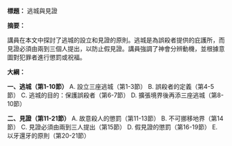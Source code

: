 **標題：** 逃城與見證

**摘要：**

講員在本文中探討了逃城的設立和見證的原則。逃城是為誤殺者提供的庇護所，而見證必須由兩到三個人提出，以防止假見證。講員強調了神會分辨動機，並根據意圖對犯罪者進行懲罰或祝福。

**大綱：**

**一、逃城（第1-10節）**
    A. 設立三座逃城（第1-3節）
    B. 誤殺者的定義（第4-5節）
    C. 逃城的目的：保護誤殺者（第6-7節）
    D. 擴張境界後再添三座逃城（第8-10節）

**二、見證（第11-21節）**
    A. 故意殺人的懲罰（第11-13節）
    B. 不可挪移地界（第14節）
    C. 見證必須由兩到三人提出（第15節）
    D. 假見證的懲罰（第16-19節）
    E. 以牙還牙的原則（第20-21節）